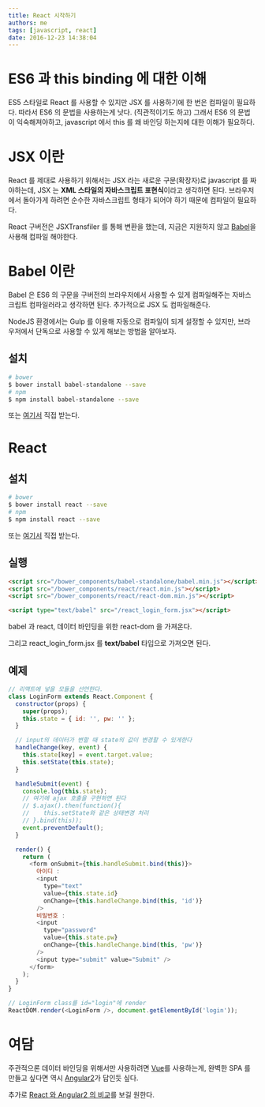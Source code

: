 ```yaml
---
title: React 시작하기
authors: me
tags: [javascript, react]
date: 2016-12-23 14:38:04
---
```


# ES6 과 this binding 에 대한 이해

ES5 스타일로 React 를 사용할 수 있지만 JSX 를 사용하기에 한 번은 컴파일이 필요하다.
따라서 ES6 의 문법을 사용하는게 낫다. (직관적이기도 하고)
그래서 ES6 의 문법이 익숙해져야하고, javascript 에서 this 를 왜 바인딩 하는지에 대한 이해가 필요하다.

# JSX 이란

React 를 제대로 사용하기 위해서는 JSX 라는 새로운 구문(확장자)로 javascript 를 짜야하는데,
JSX 는 **XML 스타일의 자바스크립트 표현식**이라고 생각하면 된다.
브라우저에서 돌아가게 하려면 순수한 자바스크립트 형태가 되어야 하기 때문에 컴파일이 필요하다.

React 구버전은 JSXTransfiler 를 통해 변환을 했는데, 지금은 지원하지 않고
[Babel](https://babeljs.io/)을 사용해 컴파일 해야한다.

# Babel 이란

Babel 은 ES6 의 구문을 구버전의 브라우저에서 사용할 수 있게 컴파일해주는 자바스크립트 컴파일러라고 생각하면 된다. 추가적으로 JSX 도 컴파일해준다.

NodeJS 환경에서는 Gulp 를 이용해 자동으로 컴파일이 되게 설정할 수 있지만,
브라우저에서 단독으로 사용할 수 있게 해보는 방법을 알아보자.

## 설치

```bash
# bower
$ bower install babel-standalone --save
# npm
$ npm install babel-standalone --save
```

또는 [여기서](https://github.com/babel/babel-standalone) 직접 받는다.

# React

## 설치

```bash
# bower
$ bower install react --save
# npm
$ npm install react --save
```

또는 [여기서](https://github.com/facebook/react) 직접 받는다.

## 실행

```html
<script src="/bower_components/babel-standalone/babel.min.js"></script>
<script src="/bower_components/react/react.min.js"></script>
<script src="/bower_components/react/react-dom.min.js"></script>

<script type="text/babel" src="/react_login_form.jsx"></script>
```

babel 과 react, 데이터 바인딩을 위한 react-dom 을 가져온다.

그리고 react_login_form.jsx 를 **text/babel** 타입으로 가져오면 된다.

## 예제

```js
// 리액트에 넣을 모듈을 선언한다.
class LoginForm extends React.Component {
  constructor(props) {
    super(props);
    this.state = { id: '', pw: '' };
  }

  // input의 데이터가 변할 때 state의 값이 변경할 수 있게한다
  handleChange(key, event) {
    this.state[key] = event.target.value;
    this.setState(this.state);
  }

  handleSubmit(event) {
    console.log(this.state);
    // 여기에 ajax 호출을 구현하면 된다
    // $.ajax().then(function(){
    //    this.setState와 같은 상태변경 처리
    // }.bind(this));
    event.preventDefault();
  }

  render() {
    return (
      <form onSubmit={this.handleSubmit.bind(this)}>
        아이디 :
        <input
          type="text"
          value={this.state.id}
          onChange={this.handleChange.bind(this, 'id')}
        />
        비밀번호 :
        <input
          type="password"
          value={this.state.pw}
          onChange={this.handleChange.bind(this, 'pw')}
        />
        <input type="submit" value="Submit" />
      </form>
    );
  }
}

// LoginForm class를 id="login"에 render
ReactDOM.render(<LoginForm />, document.getElementById('login'));
```

# 여담

주관적으론 데이터 바인딩을 위해서만 사용하려면 [Vue](https://vuejs.org/)를 사용하는게,
완벽한 SPA 를 만들고 싶다면 역시 [Angular2](https://angular.io/docs/ts/latest/)가 답인듯 싶다.

추가로 [React 와 Angular2 의 비교](https://sculove.github.io/blog/2016/07/11/react%EB%B3%B4%EB%8B%A4-angular2%EC%97%90-%EB%8D%94-%EC%A3%BC%EB%AA%A9%ED%95%B4%EC%95%BC%ED%95%98%EB%8A%94-%EC%9D%B4%EC%9C%A0/)를 보길 원한다.
